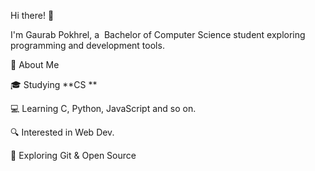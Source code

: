 Hi there! 👋

I'm Gaurab Pokhrel, a  Bachelor of Computer Science student exploring programming and development tools.

🚀 About Me

🎓 Studying **CS **

💻 Learning C, Python, JavaScript and so on.

🔍 Interested in Web Dev.

🌱 Exploring Git & Open Source
